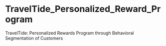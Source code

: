 # TravelTide_Personalized_Reward_Program
TravelTide: Personalized Rewards Program through Behavioral Segmentation of Customers
